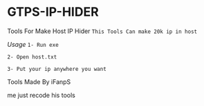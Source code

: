 # GTPS-IP-HIDER
Tools For Make Host IP Hider
```This Tools Can make 20k ip in host```

*Usage*
```1- Run exe```






```2- Open host.txt```







```3- Put your ip anywhere you want```


Tools Made By iFanpS

me just recode his tools
